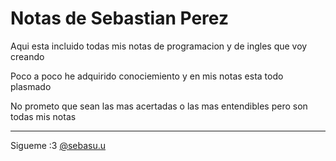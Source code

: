 # Notas de Sebastian Perez
Aqui esta incluido todas mis notas de programacion y de ingles que voy creando 

Poco a poco he adquirido conociemiento y en mis notas esta todo plasmado

No prometo que sean las mas acertadas o las mas entendibles pero son todas mis notas

---

Sigueme :3 [@sebasu.u](https://www.instagram.com/sebassu.u/)
